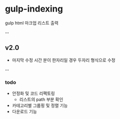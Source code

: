 # gulp-indexing
gulp html 마크업 리스트 출력

--
## v2.0
 - 마지막 수정 시간 분이 한자리일 경우 두자리 형식으로 수정

--
### todo
- 안정화 및 코드 리팩토링
	- 리스트의 path 부분 확인
- 카테고리별 그룹핑 및 정렬 기능
- 다운로드 기능
